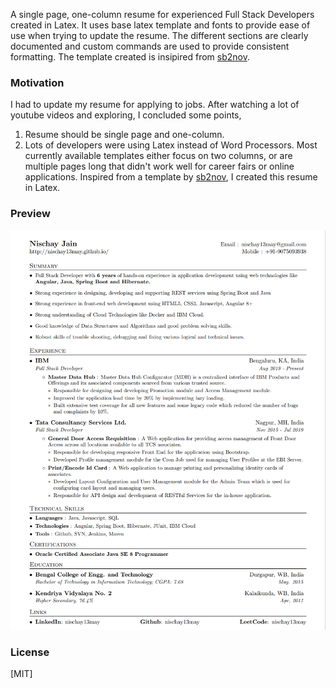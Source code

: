A single page, one-column resume for experienced Full Stack Developers created in Latex. It uses base latex template and fonts to provide ease of use when trying to update the resume. The different sections are clearly documented and custom commands are used to provide consistent formatting. The template created is insipired from [sb2nov](http://github.com/sb2nov).

### Motivation
I had to update my resume for applying to jobs. After watching a lot of youtube videos and exploring, I concluded some points, 
1. Resume should be single page and one-column. 
2. Lots of developers were using Latex instead of Word Processors. 
Most currently available templates either focus on two columns, or are multiple pages long that didn't work well for career fairs or online applications. Inspired from a template by [sb2nov](http://github.com/sb2nov), I created this resume in Latex.

### Preview

![Resume Screenshot](/Nischay_Jain_Resume_Preview.png)

### License
[MIT]

